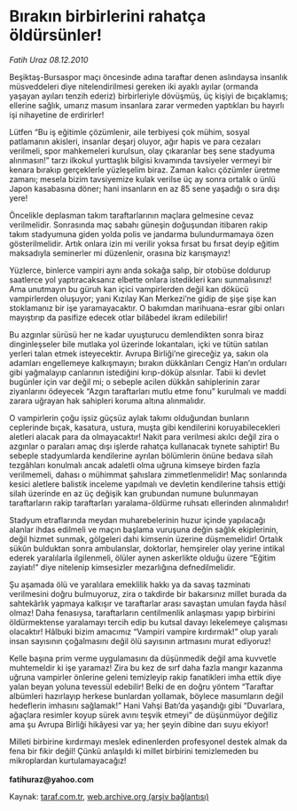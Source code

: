# Bırakın birbirlerini rahatça öldürsünler!

*Fatih Uraz 08.12.2010*

<div class="yazi"><p>Beşiktaş-Bursaspor maçı öncesinde adına taraftar denen aslındaysa insanlık müsveddeleri diye nitelendirilmesi gereken iki ayaklı ayılar (ormanda yaşayan ayıları tenzih ederiz) birbirleriyle dövüşmüş, üç kişiyi de bıçaklamış; ellerine sağlık, umarız masum insanlara zarar vermeden yaptıkları bu hayırlı işi nihayetine de erdirirler!</p>
<p>Lütfen “Bu iş eğitimle çözümlenir, aile terbiyesi çok mühim, sosyal patlamanın akisleri, insanlar deşarj oluyor, ağır hapis ve para cezaları verilmeli, spor mahkemeleri kurulsun, olay çıkaranlar beş sene stadyuma alınmasın!” tarzı ilkokul yurttaşlık bilgisi kıvamında tavsiyeler vermeyi bir kenara bırakıp gerçeklerle yüzleşelim biraz. Zaman kalıcı çözümler üretme zamanı; mesela bizim tavsiyemize kulak verilse üç ay sonra ortalık o ünlü Japon kasabasına döner; hani insanların en az 85 sene yaşadığı o sıra dışı yere!</p>
<p>Öncelikle deplasman takım taraftarlarının maçlara gelmesine cevaz verilmelidir. Sonrasında maç sabahı güneşin doğuşundan itibaren rakip takım stadyumuna giden yolda polis ve jandarma bulundurmamaya özen gösterilmelidir. Artık onlara izin mi verilir yoksa fırsat bu fırsat deyip eğitim maksadıyla seminerler mi düzenlenir, orasına biz karışmayız!</p>
<p>Yüzlerce, binlerce vampiri aynı anda sokağa salıp, bir otobüse doldurup saatlerce yol yaptıracaksanız elbette onlara istedikleri kanı sunmalısınız! Ama unutmayın bu güruh kan içici vampirlerden değil kan dökücü vampirlerden oluşuyor; yani Kızılay Kan Merkezi’ne gidip de şişe şişe kan stoklamanız bir işe yaramayacaktır. O bakımdan marihuana-esrar gibi onları mayıştırıp da pasifize edecek otlar bilâbedel ikram edilebilir!</p>
<p>Bu azgınlar sürüsü her ne kadar uyuşturucu demlendikten sonra biraz dinginleşseler bile mutlaka yol üzerinde lokantaları, içki ve tütün satılan yerleri talan etmek isteyecektir. Avrupa Birliği’ne gireceğiz ya, sakın ola adamları engellemeye kalkışmayın; bırakın dükkânları Cengiz Han’ın orduları gibi yağmalayıp canlarının istediğini kırıp-döküp alsınlar. Tabii ki devlet bugünler için var değil mi; o sebeple acilen dükkân sahiplerinin zarar ziyanlarını ödeyecek “Azgın taraftarları mutlu etme fonu” kurulmalı ve maddi zarara uğrayan hak sahipleri koruma altına alınmalıdır.</p>
<p>O vampirlerin çoğu işsiz güçsüz aylak takımı olduğundan bunların ceplerinde bıçak, kasatura, ustura, muşta gibi kendilerini koruyabilecekleri aletleri alacak para da olmayacaktır! Nakit para verilmesi akılcı değil zira o azgınlar o paraları amaç dışı işlerde rahatça kullanacak tıynete sahiptir! Bu sebeple stadyumlarda kendilerine ayrılan bölümlerin önüne bedava silah tezgâhları konulmalı ancak adaletli olma uğruna kimseye birden fazla verilmemeli, dahası o mühimmat şahıslara zimmetlenmelidir! Maç sonlarında kesici aletlere balistik inceleme yapılmalı ve devletin kendilerine tahsis ettiği silah üzerinde en az üç değişik kan grubundan numune bulunmayan taraftarların rakip taraftarları yaralama-öldürme ruhsatı ellerinden alınmalıdır!</p>
<p>Stadyum etraflarında meydan muharebelerinin huzur içinde yapılacağı alanlar ihdas edilmeli ve maçın başlama vuruşuna değin sağlık ekiplerinin, değil hizmet sunmak, gölgeleri dahi kimsenin üzerine düşmemelidir! Ortalık sükûn bulduktan sonra ambulanslar, doktorlar, hemşireler olay yerine intikal ederek yaralılarla ilgilenmeli, ölüler aynen askerlikte olduğu üzere “Eğitim zayiatı!” diye nitelenip kimsesizler mezarlığına defnedilmelidir. </p>
<p>Şu aşamada ölü ve yaralılara emeklilik hakkı ya da savaş tazminatı verilmesini doğru bulmuyoruz, zira o takdirde bir bakarsınız millet burada da sahtekârlık yapmaya kalkışır ve taraftarlar arası savaştan umulan fayda hâsıl olmaz! Daha fenasıysa, taraftarların centilmenlik anlaşması yapıp birbirini öldürmektense yaralamayı tercih edip bu kutsal davayı lekelemeye çalışması olacaktır! Hâlbuki bizim amacımız “Vampiri vampire kırdırmak!” olup yaralı insan sayısının çoğalmasını değil ölü sayısının artmasını murat ediyoruz!</p>
<p>Kelle başına prim verme uygulamasını da düşünmedik değil ama kuvvetle muhtemeldir ki işe yaramaz! Zira bu kez de sırf daha fazla mangır kazanma uğruna vampirler önlerine geleni temizleyip rakip fanatikleri imha ettik diye yalan beyan yoluna tevessül edebilir! Belki de en doğru yöntem “Taraftar albümleri hazırlayıp herkese bunlardan yollamak, böylece masumların değil hedeflerin imhasını sağlamak!” Hani Vahşi Batı’da yaşandığı gibi “Duvarlara, ağaçlara resimler koyup sürek avını teşvik etmeyi” de düşünmüyor değiliz ama şu Avrupa Birliği hikâyesi var ya; her şeyin dibine darı suyu ekiyor!</p>
<p>Milleti birbirine kırdırmayı meslek edinenlerden profesyonel destek almak da fena bir fikir değil! Çünkü anlaşıldı ki millet birbirini temizlemeden bu mikroplardan kurtulamayacağız!<br/><br/><b>fatihuraz@yahoo.com</b></p></div>

Kaynak: [taraf.com.tr](http://www.taraf.com.tr:80/fatih-uraz/makale-birakin-birbirlerini-rahatca-oldursunler.htm), [web.archive.org (arşiv bağlantısı)](http://web.archive.org/web/20101210163431/http://www.taraf.com.tr:80/fatih-uraz/makale-birakin-birbirlerini-rahatca-oldursunler.htm)
